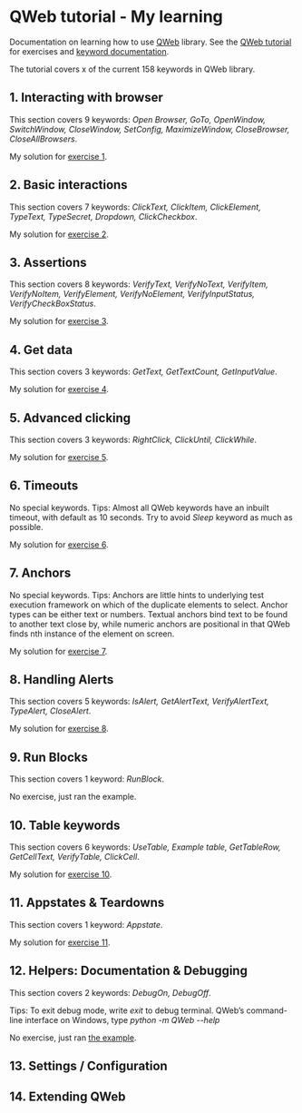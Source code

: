 # QWeb tutorial - My learning

Documentation on learning how to use [QWeb](https://github.com/qentinelqi/qweb) library.
See the [QWeb tutorial](https://github.com/qentinelqi/qweb_workshop) for exercises and [keyword documentation](https://qentinelqi.github.io/qweb/QWeb.html).

The tutorial covers x of the current 158 keywords in QWeb library.

## 1. Interacting with browser

This section covers 9 keywords: *Open Browser, GoTo, OpenWindow, SwitchWindow, CloseWindow, SetConfig, MaximizeWindow, CloseBrowser, CloseAllBrowsers*.

My solution for [exercise 1](mysolutions/1_test.robot).

## 2. Basic interactions

This section covers 7 keywords: *ClickText, ClickItem, ClickElement, TypeText, TypeSecret, Dropdown, ClickCheckbox*.

My solution for [exercise 2](mysolutions/2_test.robot).

## 3. Assertions

This section covers 8 keywords: *VerifyText, VerifyNoText, VerifyItem, VerifyNoItem, VerifyElement, VerifyNoElement, VerifyInputStatus, VerifyCheckBoxStatus*.

My solution for [exercise 3](mysolutions/3_test.robot).

## 4.  Get data

This section covers 3 keywords: *GetText, GetTextCount, GetInputValue*.

My solution for [exercise 4](mysolutions/4_test.robot).

## 5. Advanced clicking

This section covers 3 keywords: *RightClick, ClickUntil, ClickWhile*.

My solution for [exercise 5](mysolutions/5_test.robot).

## 6. Timeouts

No special keywords. Tips: Almost all QWeb keywords have an inbuilt timeout, with default as 10 seconds. Try to avoid *Sleep* keyword as much as possible.

My solution for [exercise 6](mysolutions/6_test.robot).

## 7. Anchors

No special keywords. Tips: Anchors are little hints to underlying test execution framework on which of the duplicate elements to select. Anchor types can be either text or numbers. Textual anchors bind text to be found to another text close by, while numeric anchors are positional in that QWeb finds nth instance of the element on screen.

My solution for [exercise 7](mysolutions/7_test.robot).

## 8. Handling Alerts

This section covers 5 keywords: *IsAlert, GetAlertText, VerifyAlertText, TypeAlert, CloseAlert*.

My solution for [exercise 8](mysolutions/8_test.robot).

## 9. Run Blocks

This section covers 1 keyword: *RunBlock*.

No exercise, just ran the example.

## 10. Table keywords

This section covers 6 keywords: *UseTable, Example table, GetTableRow, GetCellText, VerifyTable, ClickCell*.

My solution for [exercise 10](mysolutions/10_test.robot).

## 11. Appstates & Teardowns

This section covers 1 keyword: *Appstate*.

My solution for [exercise 11](mysolutions/11_test.robot).

## 12. Helpers: Documentation & Debugging

This section covers 2 keywords: *DebugOn, DebugOff*.

Tips: To exit debug mode, write *exit* to debug terminal. QWeb’s command-line interface on Windows, type *python -m QWeb --help*

No exercise, just ran [the example](mysolutions/12_debug_demo.robot).

## 13. Settings / Configuration

## 14. Extending QWeb
